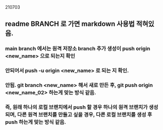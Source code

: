 210703

## readme BRANCH 로 가면 markdown 사용법 적혀있음.

### main branch 에서는 원격 저장소 branch 추가 생성이 push origin <new_name> 으로 되는지 확인
### 안되어서 push -u origin <new_name> 로 되는 지 확인.
### 안됨. git branch <new_name> 해서 새로 만든 후, git push origin <new_name_02> 하는게 맞는 방식 같음.
### 즉, 원래 하나의 로컬 브랜치에서 push 할 경우 하나의 원격 브랜치가 생성 되며, 다른 원격 브랜치를 만들고 싶을 경우, 다른 로컬 브랜치를 생성 후 push 하는게 맞는 방식 같음.
